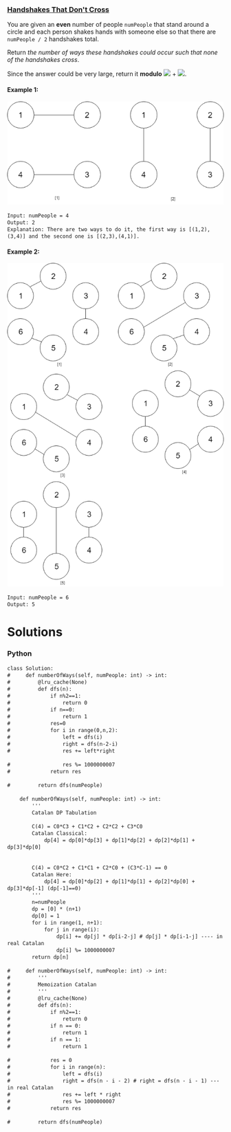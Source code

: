 ### [Handshakes That Don't Cross](https://leetcode.com/problems/handshakes-that-dont-cross/) <br>

You are given an **even** number of people `numPeople` that stand around a circle and each person shakes hands with someone else so that there are `numPeople / 2` handshakes total.

Return *the number of ways these handshakes could occur such that none of the handshakes cross*.

Since the answer could be very large, return it **modulo** <img src="https://render.githubusercontent.com/render/math?math=10^9"> + <img src="https://render.githubusercontent.com/render/math?math=7">.




#### Example 1:
<img src="../../../../../images/1259_example_2.png">

```
Input: numPeople = 4
Output: 2
Explanation: There are two ways to do it, the first way is [(1,2),(3,4)] and the second one is [(2,3),(4,1)].

```

#### Example 2:
<img src="../../../../../images/1259_example_3.png">

```
Input: numPeople = 6
Output: 5

```


# Solutions

### Python
```
class Solution:
#     def numberOfWays(self, numPeople: int) -> int:
#         @lru_cache(None)
#         def dfs(n):
#             if n%2==1:
#                 return 0
#             if n==0:
#                 return 1
#             res=0
#             for i in range(0,n,2):
#                 left = dfs(i)
#                 right = dfs(n-2-i)
#                 res += left*right
                
#                 res %= 1000000007
#             return res
        
#         return dfs(numPeople)
        
    def numberOfWays(self, numPeople: int) -> int:
        '''
        Catalan DP Tabulation
        
        C(4) = C0*C3 + C1*C2 + C2*C2 + C3*C0        
        Catalan Classical:
            dp[4] = dp[0]*dp[3] + dp[1]*dp[2] + dp[2]*dp[1] + dp[3]*dp[0]
        
        
        C(4) = C0*C2 + C1*C1 + C2*C0 + (C3*C-1) == 0
        Catalan Here:
            dp[4] = dp[0]*dp[2] + dp[1]*dp[1] + dp[2]*dp[0] + dp[3]*dp[-1] (dp[-1]==0)
        '''
        n=numPeople
        dp = [0] * (n+1)
        dp[0] = 1
        for i in range(1, n+1):
            for j in range(i):
                dp[i] += dp[j] * dp[i-2-j] # dp[j] * dp[i-1-j] ---- in real Catalan
                dp[i] %= 1000000007
        return dp[n]    
        
#     def numberOfWays(self, numPeople: int) -> int:
#         '''
#         Memoization Catalan
#         '''
#         @lru_cache(None)
#         def dfs(n):
#             if n%2==1:
#                 return 0
#             if n == 0:
#                 return 1
#             if n == 1:
#                 return 1

#             res = 0
#             for i in range(n):
#                 left = dfs(i)
#                 right = dfs(n - i - 2) # right = dfs(n - i - 1) --- in real Catalan
#                 res += left * right
#                 res %= 1000000007                
#             return res

#         return dfs(numPeople)

```
